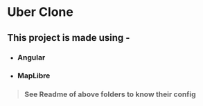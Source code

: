 # Uber Clone 
## This project is made using - 
+ ### Angular  
+ ### MapLibre

> ### See Readme of above folders to know their config

